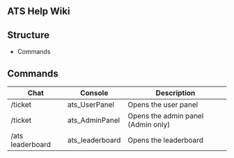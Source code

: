 ## ATS Help Wiki

## Structure
- Commands


## Commands
| Chat | Console | Description |
|------------------|-----------------|------------------------------------|
| /ticket | ats_UserPanel | Opens the user panel |
| /ticket | ats_AdminPanel | Opens the admin panel (Admin only) |
| /ats leaderboard | ats_leaderboard | Opens the leaderboard |
